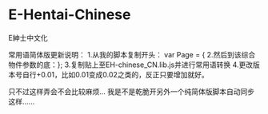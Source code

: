 # E-Hentai-Chinese
E紳士中文化

常用语简体版更新说明：
1.从我的脚本复制开头： var Page 		= {
2.然后到该综合物件参数的底：};
3.复制贴上至EH-chinese_CN.lib.js并进行常用语转换
4.更改版本号自行+0.01，比如0.01变成0.02之类的，反正只要增加就好。

只不过这样弄会不会比较麻烦...
我是不是乾脆开另外一个纯简体版脚本自动同步这样......
